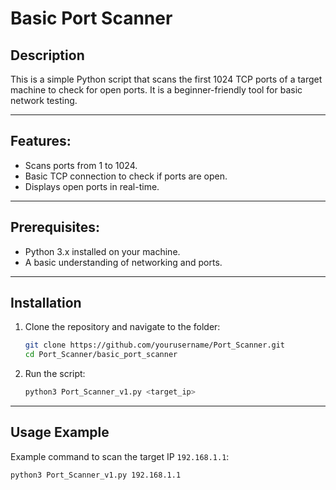 # Basic Port Scanner

## Description
This is a simple Python script that scans the first 1024 TCP ports of a target machine to check for open ports. It is a beginner-friendly tool for basic network testing.

---

## Features:
- Scans ports from 1 to 1024.
- Basic TCP connection to check if ports are open.
- Displays open ports in real-time.

---

## Prerequisites:
- Python 3.x installed on your machine.
- A basic understanding of networking and ports.

---

## Installation

1. Clone the repository and navigate to the folder:
    ```bash
    git clone https://github.com/yourusername/Port_Scanner.git
    cd Port_Scanner/basic_port_scanner
    ```

2. Run the script:
    ```bash
    python3 Port_Scanner_v1.py <target_ip>
    ```

---

## Usage Example

Example command to scan the target IP `192.168.1.1`:
```bash
python3 Port_Scanner_v1.py 192.168.1.1
